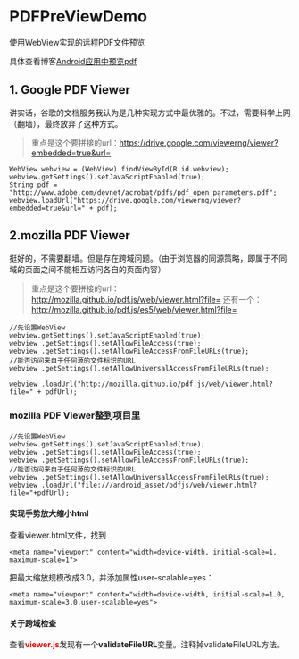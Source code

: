 # PDFPreViewDemo
使用WebView实现的远程PDF文件预览

具体查看博客[Android应用中预览pdf](https://blog.csdn.net/qq_16692517/article/details/106250733)

## 1. Google PDF Viewer
讲实话，谷歌的文档服务我认为是几种实现方式中最优雅的。不过，需要科学上网（翻墙），最终放弃了这种方式。

>重点是这个要拼接的url：https://drive.google.com/viewerng/viewer?embedded=true&url=

```
WebView webview = (WebView) findViewById(R.id.webview);
webview.getSettings().setJavaScriptEnabled(true); 
String pdf = "http://www.adobe.com/devnet/acrobat/pdfs/pdf_open_parameters.pdf";
webview.loadUrl("https://drive.google.com/viewerng/viewer?embedded=true&url=" + pdf);
```

## 2.mozilla PDF Viewer
挺好的，不需要翻墙。但是存在跨域问题。（由于浏览器的同源策略，即属于不同域的页面之间不能相互访问各自的页面内容）
>重点是这个要拼接的url：http://mozilla.github.io/pdf.js/web/viewer.html?file=
>还有一个： http://mozilla.github.io/pdf.js/es5/web/viewer.html?file=

```
//先设置WebView
webview.getSettings().setJavaScriptEnabled(true);
webview .getSettings().setAllowFileAccess(true);
webview .getSettings().setAllowFileAccessFromFileURLs(true);
//能否访问来自于任何源的文件标识的URL
webview .getSettings().setAllowUniversalAccessFromFileURLs(true);

webview .loadUrl("http://mozilla.github.io/pdf.js/web/viewer.html?file=" + pdfUrl);
```

### mozilla PDF Viewer整到项目里
```
//先设置WebView
webview.getSettings().setJavaScriptEnabled(true);
webview .getSettings().setAllowFileAccess(true);
webview .getSettings().setAllowFileAccessFromFileURLs(true);
//能否访问来自于任何源的文件标识的URL
webview .getSettings().setAllowUniversalAccessFromFileURLs(true);
webview .loadUrl("file:///android_asset/pdfjs/web/viewer.html?file="+pdfUrl);
```
#### 实现手势放大缩小html

查看viewer.html文件，找到
```
<meta name="viewport" content="width=device-width, initial-scale=1, maximum-scale=1">
```
把最大缩放规模改成3.0，并添加属性user-scalable=yes：

```
<meta name="viewport" content="width=device-width, initial-scale=1.0, maximum-scale=3.0,user-scalable=yes">
```

#### 关于跨域检查
查看<font color="#dd0000">**viewer.js**</font>发现有一个**validateFileURL**变量。注释掉validateFileURL方法。

